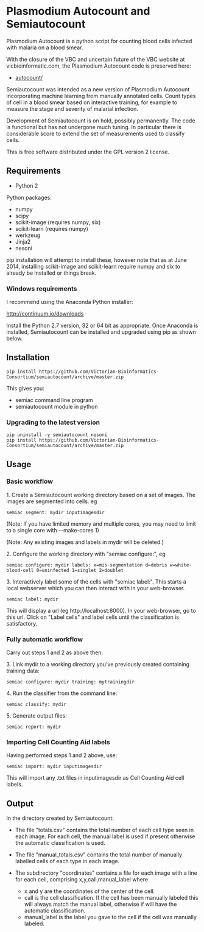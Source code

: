 # Plasmodium Autocount and Semiautocount

Plasmodium Autocount is a python script for counting blood cells infected with malaria on a blood smear.

With the closure of the VBC and uncertain future of the VBC website at vicbioinformatic.com, the Plasmodium Autocount code is preserved here:

* [autocount/](autocount/)

Semiautocount was intended as a new version of Plasmodium Autocount incorporating machine learning from manually annotated cells. Count types of cell in a blood smear based on interactive training, for example to measure the stage and severity of malarial infection.

Development of Semiautocount is on hold, possibly permanently. The code is functional but has not undergone much tuning. In particular there is considerable score to extend the set of measurements used to classify cells.

This is free software distributed under the GPL version 2 license.

## Requirements

- Python 2

Python packages:

- numpy
- scipy
- scikit-image (requires numpy, six)
- scikit-learn (requires numpy)
- werkzeug
- Jinja2
- nesoni

pip installation will attempt to install these, however note that
as at June 2014, installing scikit-image and scikit-learn require
numpy and six to already be installed or things break.

### Windows requirements

I recommend using the Anaconda Python installer:

http://continuum.io/downloads

Install the Python 2.7 version, 32 or 64 bit as appropriate. Once
Anaconda is installed, Semiautocount can be installed and upgraded
using pip as shown below.


## Installation

    pip install https://github.com/Victorian-Bioinformatics-Consortium/semiautocount/archive/master.zip

This gives you:

- semiac command line program  
- semiautocount module in python

### Upgrading to the latest version

    pip uninstall -y semiautocount nesoni
    pip install https://github.com/Victorian-Bioinformatics-Consortium/semiautocount/archive/master.zip


## Usage

### Basic workflow

1\. Create a Semiautocount working directory based on a set of images.
The images are segmented into cells. eg

    semiac segment: mydir inputimagesdir

(Note: If you have limited memory and multiple cores, you may need
to limit to a single core with --make-cores 1)

(Note: Any existing images and labels in mydir will be deleted.)

2\. Configure the working directory with "semiac configure:", eg

    semiac configure: mydir labels: x=mis-segmentation d=debris w=white-blood-cell 0=uninfected 1=singlet 2=doublet

3\. Interactively label some of the cells with "semiac label:". This starts a
local webserver which you can then interact with in your web-browser.

    semiac label: mydir

This will display a url (eg http://localhost:8000). In your web-browser, go to this url.
Click on "Label cells" and label cells until the classification is satisfactory.


### Fully automatic workflow

Carry out steps 1 and 2 as above then:

3\. Link mydir to a working directory you've previously created containing training data:

    semiac configure: mydir training: mytrainingdir

4\. Run the classifier from the command line:

    semiac classify: mydir

5\. Generate output files:

    semiac report: mydir


### Importing Cell Counting Aid labels

Having performed steps 1 and 2 above, use:

    semiac import: mydir inputimagesdir

This will import any .txt files in inputimagesdir as Cell Counting Aid cell labels.


## Output

In the directory created by Semiautocount:

* The file "totals.csv" contains the total number of each cell type
  seen in each image.
  For each cell, the manual label is used if present
  otherwise the automatic classification is used.

* The file "manual_totals.csv" contains the total number of manually labelled
  cells of each type in each image.

* The subdirectory "coordinates" contains a file for each image with a line
  for each cell, comprising x,y,call,manual_label where
  * x and y are the coordinates of the center of the cell.
  * call is the cell classification.
    If the cell has been manually labeled
    this will always match the manual label,
    otherwise if will have the automatic classification.
  * manual_label is the label you gave to the cell if the cell was manually labeled.
